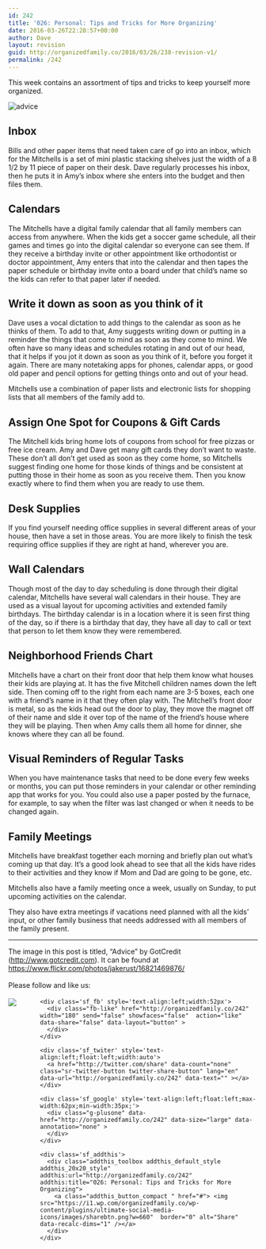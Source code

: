 ```yaml
---
id: 242
title: '026: Personal: Tips and Tricks for More Organizing'
date: 2016-03-26T22:28:57+00:00
author: Dave
layout: revision
guid: http://organizedfamily.co/2016/03/26/238-revision-v1/
permalink: /242
---
```

This week contains an assortment of tips and tricks to keep yourself more organized.

<img src="https://i2.wp.com/organizedfamily.co/wp-content/uploads/2016/03/advice.jpg?w=660" alt="advice" data-recalc-dims="1" /> 

## Inbox

Bills and other paper items that need taken care of go into an inbox, which for the Mitchells is a set of mini plastic stacking shelves just the width of a 8 1/2 by 11 piece of paper on their desk. Dave regularly processes his inbox, then he puts it in Amy&#8217;s inbox where she enters into the budget and then files them.

## Calendars

The Mitchells have a digital family calendar that all family members can access from anywhere. When the kids get a soccer game schedule, all their games and times go into the digital calendar so everyone can see them. If they receive a birthday invite or other appointment like orthodontist or doctor appointment, Amy enters that into the calendar and then tapes the paper schedule or birthday invite onto a board under that child&#8217;s name so the kids can refer to that paper later if needed.

## Write it down as soon as you think of it

Dave uses a vocal dictation to add things to the calendar as soon as he thinks of them. To add to that, Amy suggests writing down or putting in a reminder the things that come to mind as soon as they come to mind. We often have so many ideas and schedules rotating in and out of our head, that it helps if you jot it down as soon as you think of it, before you forget it again. There are many notetaking apps for phones, calendar apps, or good old paper and pencil options for getting things onto and out of your head.

Mitchells use a combination of paper lists and electronic lists for shopping lists that all members of the family add to.

## Assign One Spot for Coupons & Gift Cards

The Mitchell kids bring home lots of coupons from school for free pizzas or free ice cream. Amy and Dave get many gift cards they don&#8217;t want to waste. These don&#8217;t all don&#8217;t get used as soon as they come home, so Mitchells suggest finding one home for those kinds of things and be consistent at putting those in their home as soon as you receive them. Then you know exactly where to find them when you are ready to use them.

## Desk Supplies

If you find yourself needing office supplies in several different areas of your house, then have a set in those areas. You are more likely to finish the tesk requiring office supplies if they are right at hand, wherever you are.

## Wall Calendars

Though most of the day to day scheduling is done through their digital calendar, Mitchells have several wall calendars in their house. They are used as a visual layout for upcoming activities and extended family birthdays. The birthday calendar is in a location where it is seen first thing of the day, so if there is a birthday that day, they have all day to call or text that person to let them know they were remembered.

## Neighborhood Friends Chart

Mitchells have a chart on their front door that help them know what houses their kids are playing at. It has the five Mitchell children names down the left side. Then coming off to the right from each name are 3-5 boxes, each one with a friend&#8217;s name in it that they often play with. The Mitchell&#8217;s front door is metal, so as the kids head out the door to play, they move the magnet off of their name and slde it over top of the name of the friend&#8217;s house where they will be playing. Then when Amy calls them all home for dinner, she knows where they can all be found.

## Visual Reminders of Regular Tasks

When you have maintenance tasks that need to be done every few weeks or months, you can put those reminders in your calendar or other reminding app that works for you. You could also use a paper posted by the furnace, for example, to say when the filter was last changed or when it needs to be changed again.

## Family Meetings

Mitchells have breakfast together each morning and briefly plan out what&#8217;s coming up that day. It&#8217;s a good look ahead to see that all the kids have rides to their activities and they know if Mom and Dad are going to be gone, etc.

Mitchells also have a family meeting once a week, usually on Sunday, to put upcoming activities on the calendar.

They also have extra meetings if vacations need planned with all the kids&#8217; input, or other family business that needs addressed with all members of the family present.

* * *

The image in this post is titled, &#8220;Advice&#8221; by GotCredit (http://www.gotcredit.com). It can be found at https://www.flickr.com/photos/jakerust/16821469876/

<div class='sfsi_Sicons' style='width: 100%; display: inline-block; vertical-align: middle; text-align:left'>
  <div style='margin:0px 8px 0px 0px; line-height: 24px'>
    <span>Please follow and like us:</span>
  </div>
  
  <div class='sfsi_socialwpr'>
    <div class='sf_subscrbe' style='text-align:left;float:left;width:64px'>
      <a href="http://www.specificfeeds.com/widget/emailsubscribe/MTc5ODgx/OA==/" target="_blank"><img src="https://i2.wp.com/organizedfamily.co/wp-content/plugins/ultimate-social-media-icons/images/follow_subscribe.png?w=660" data-recalc-dims="1" /></a>
    </div>
    
    <div class='sf_fb' style='text-align:left;width:52px'>
      <div class="fb-like" href="http://organizedfamily.co/242" width="180" send="false" showfaces="false"  action="like" data-share="false" data-layout="button" >
      </div>
    </div>
    
    <div class='sf_twiter' style='text-align:left;float:left;width:auto'>
      <a href="http://twitter.com/share" data-count="none" class="sr-twitter-button twitter-share-button" lang="en" data-url="http://organizedfamily.co/242" data-text="" ></a>
    </div>
    
    <div class='sf_google' style='text-align:left;float:left;max-width:62px;min-width:35px;'>
      <div class="g-plusone" data-href="http://organizedfamily.co/242" data-size="large" data-annotation="none" >
      </div>
    </div>
    
    <div class='sf_addthis'>
      <div class="addthis_toolbox addthis_default_style addthis_20x20_style" addthis:url="http://organizedfamily.co/242" addthis:title="026: Personal: Tips and Tricks for More Organizing">
        <a class="addthis_button_compact " href="#"> <img src="https://i1.wp.com/organizedfamily.co/wp-content/plugins/ultimate-social-media-icons/images/sharebtn.png?w=660"  border="0" alt="Share" data-recalc-dims="1" /></a>
      </div>
    </div>
  </div>
</div>